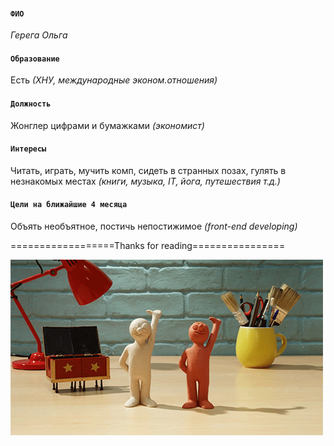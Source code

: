 #### **````ФИО````**
*Герега Ольга*

#### **````Образование````**
Есть
*(ХНУ, международные эконом.отношения)*

#### **````Должность````**
Жонглер цифрами и бумажками
*(экономист)*

#### **````Интересы````**
Читать, играть, мучить комп, сидеть в странных позах, гулять в незнакомых местах
*(книги, музыка, IT, йога, путешествия  т.д.)*

#### **````Цели на ближайшие 4 месяца````**
Объять необъятное, постичь непостижимое
*(front-end developing)*


==================Thanks for reading================

![моя картинка](https://github.com/Lemniskata16/Lesson_1/blob/master/DuW.gif)
